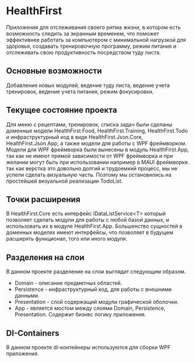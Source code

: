 # HealthFirst

Приложения для отслеживания своего ритма жизни, в котором есть возможность следить за экранным временем, что поможет эффективнее работать за компьютером с минимальной нагрузкой для здоровья, создавать тренировочную программу, режим питания и отслеживать свою продуктивность посредством туду листа.

## Основные возможности
Добавление новых модулей, ведение туду листа, ведение учета тренировок, ведение учета питания, режим фокусировки.

## Текущее состояние проекта
Для меню с рецептами, тренировок, списка задач были сделаны доменные модели HealthFirst.Food, HealthFirst.Training, HealthFirst.Todo и инфраструктурный код в виде HealthFirst.Json.Core, HealthFirst.Json.App, а также модели для работы с WPF фреймворком. Модели для WPF фреймворка были вынесены в модуль HealthFirst.App, так как не имеют прямой зависимости от WPF фреймворка и при желании могут быть при использовании например в MAUI фреймворке. так как верстка это довольно долгий и трудоемкий процесс, мы не успели сделать визуальную часть. Поэтому мы остановились на простейшей визуальной реализации TodoList.

## Точки расширения
В HealthFirst.Core есть интерфейс IDataListService\<T\> который позволяет сделать модули для работы с любой базой данных, и использовать их в модуле HealthFirst.App. Большенство сущностей в доменных моделях имеют интерфейсы, что позволяет в будущем расширять функционал, того или иного модуля.

## Разделения на слои
 В данном проекте разделение на слои выглядит следующим образом.
* Domain - описание предметных областей.
* Persistence - инфраструктурный код, для работы с внешними данными.
* Presentation - слой содержащий модули графической оболочки.
* App - является мостом между слоями Domain, Persistence, Presentation. Содержит бизнес логику приложения.

## DI-Containers
В данном проекте di-контейнеры используются для сборки WPF приложения.
